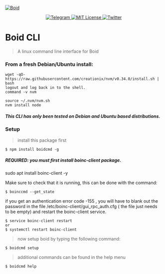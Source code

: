 <a href="https://www.boid.com/"><img src="https://raw.githubusercontent.com/Boid-John/eos-airdrops/master/logos/BoidLogo-lg.png" title="Boid" alt="Boid"></a>

<p align="center">
    <a href="https://t.me/Boidcom_official">
        <img src="https://img.shields.io/discord/431917998102675485.svg" alt="Telegram">
    </a>
    <a href="LICENSE">
        <img src="https://img.shields.io/badge/license-MIT-brightgreen.svg" alt="MIT License">
    </a>
    <a href="https://twitter.com/boidcom">
        <img src="https://img.shields.io/twitter/url/http/shields.io.svg?style=social&style=plastic" alt="Twitter">
    </a>
</p>


# Boid CLI

> A linux command line interface for Boid 

### From a fresh Debian/Ubuntu install:
```shell
wget -qO- https://raw.githubusercontent.com/creationix/nvm/v0.34.0/install.sh | bash
logout and log back in to the shell.
command -v nvm

source ~/.nvm/nvm.sh
nvm install node
```
##### This CLI has only been tested on Debian and Ubuntu based distributions.


### Setup

> install this package first

```shell
$ npm install boidcmd -g
```

##### REQUIRED: you must first install boinc-client package. 
sudo apt install boinc-client -y

Make sure to check that it is running, this can be done with the command:
```shell
$ boinccmd --get_state
```
if you get an authentication error code -155 , you will have to blank out the password
in the file /etc/boinc-client/gui_rpc_auth.cfg ( the file just needs to be empty)
and restart the boinc-client service.

```shell
$ service boinc-client restart
or
$ systemctl restart boinc-client
```

> now setup boid by typing the following command:

```shell
$ boidcmd setup
```

> additional commands can be found in the help menu

```shell
$ boidcmd help
```
